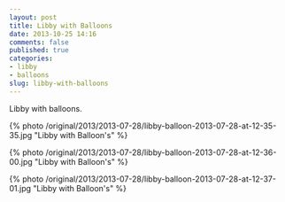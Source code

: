 ```yaml
---
layout: post
title: Libby with Balloons
date: 2013-10-25 14:16
comments: false
published: true
categories:
- libby
- balloons
slug: libby-with-balloons
---
```

Libby with balloons.

{% photo /original/2013/2013-07-28/libby-balloon-2013-07-28-at-12-35-35.jpg "Libby with Balloon's" %}

{% photo /original/2013/2013-07-28/libby-balloon-2013-07-28-at-12-36-00.jpg "Libby with Balloon's" %}

{% photo /original/2013/2013-07-28/libby-balloon-2013-07-28-at-12-37-01.jpg "Libby with Balloon's" %}
